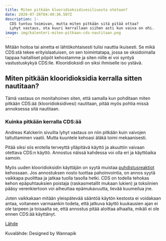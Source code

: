 ```yaml
---
title: Miten pitkään klooridioksidivesiliuosta otetaan?
date: 2020-07-26T04:49:36.507Z
description: |-
  CDS tuntuu toimivan, mutta miten pitkään sitä pitää ottaa?
  Lyhyt vastaus, ota kuuri kerrallaan siihen asti kun vaiva on ohi.
image: img/kalenteri-miten-pitkaan-cds-nautitaan.png
---
```

Mitään hoitoa tai ainetta ei lähtökohtaisesti tulisi nauttia ikuisesti. Se mikä CDS:stä tekee erityislaatuisen, on sen toimintatapa, jossa se oksidoimalla tappaa haitalliset pöpöt kehostamme ja siten niille ei voi syntyä vastustuskykyä CDS:lle. Klooridioksidi on siksi ihmiselle iso ystävä.

## Miten pitkään klooridioksidia kerralla sitten nautitaan?

Tämä vastaus on monitahoinen siten, että samalla kun pohditaan miten pitkään CDS:ää (klooridioksidivesi) nautitaan, pitää myös pohtia missä annoksessa sitä nautitaan.

### Kuinka pitkään kerralla CDS:ää

Andreas Kalckerin sivuilta lyhyt vastaus on niin pitkään kuin vaivojen taltuttaminen vaatii. Mutta kuuntele kehoasi äläkä toimi mekaanisesti.

Pitää siksi siis erotella terveyttä ylläpitävä käyttö ja akuuttiin vaivaan otettava CDS:n käyttö. Annostus näissä kahdessa voi olla eri ja käyttöaika samoin.

Myös uuden klooridioksidin käyttäjän on syytä muistaa [puhdistusreaktiot](https://en.wikipedia.org/wiki/Jarisch%E2%80%93Herxheimer_reaction) kehossaan. Jos annostuksen nosto tuottaa pahoinvointia, on annos syytä vaikkapa puolittaa ja jatkaa tuolla tasolla hetki. CDS on todella tehokas kehon epäpuhtauksien poistaja (raskasmetallit mukaan lukien) ja toksiinien pääsy verenkiertoon voi aiheuttaa epämukavuutta, lievää kuumeilua jne. 

Joten vaikkakaan mitään yleispätevää sääntöä käytön kestosta ei voidakaan antaa, voitaneen varmaankin todeta, että jatkuva käyttö kuukausien ajan ei ole tarpeen ja toisaalta se, että annostus pitää aloittaa alhaalta, mikäli ei ole ennen CDS:ää käyttänyt.

[Lähde](https://andreaskalcker.com/en/frequently-asked-questions-faq/)

Kuvalähde: Designed by Wannapik